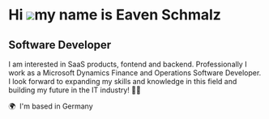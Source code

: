 Hi ![](https://user-images.githubusercontent.com/18350557/176309783-0785949b-9127-417c-8b55-ab5a4333674e.gif)my name is Eaven Schmalz
=====================================================================================================================================

Software Developer
------------------

I am interested in SaaS products, fontend and backend. Professionally I work as a Microsoft Dynamics Finance and Operations Software Developer. I look forward to expanding my skills and knowledge in this field and building my future in the IT industry! 💪🚀

 🌍  I'm based in Germany

